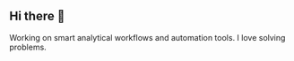 ## Hi there 👋

Working on smart analytical workflows and automation tools. I love solving problems.
